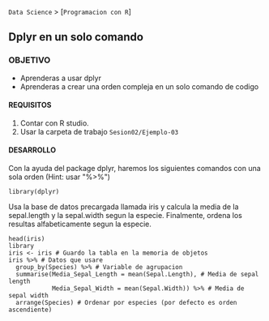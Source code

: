`Data Science` > [`Programacion con R`]
## Dplyr en un solo comando

### OBJETIVO
- Aprenderas a usar dplyr
- Aprenderas a crear una orden compleja en un solo comando de codigo

#### REQUISITOS
1. Contar con R studio.
1. Usar la carpeta de trabajo `Sesion02/Ejemplo-03`

#### DESARROLLO
Con la ayuda del package dplyr, haremos los siguientes comandos con una sola orden (Hint: usar "%>%")
```{r}
library(dplyr)
```

Usa la base de datos precargada llamada iris y calcula la media de la sepal.length y la sepal.width segun la especie.
Finalmente, ordena los resultas alfabeticamente segun la especie. 
```{r}
head(iris)
library
iris <- iris # Guardo la tabla en la memoria de objetos
iris %>% # Datos que usare
  group_by(Species) %>% # Variable de agrupacion
  summarise(Media_Sepal_Length = mean(Sepal.Length), # Media de sepal length
            Media_Sepal_Width = mean(Sepal.Width)) %>% # Media de sepal width
  arrange(Species) # Ordenar por especies (por defecto es orden ascendiente)
```
